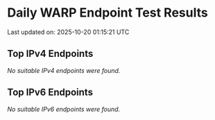 # Daily WARP Endpoint Test Results

Last updated on: 2025-10-20 01:15:21 UTC

## Top IPv4 Endpoints

*No suitable IPv4 endpoints were found.*


## Top IPv6 Endpoints

*No suitable IPv6 endpoints were found.*

